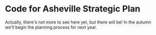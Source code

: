 # Code for Asheville Strategic Plan

Actually, there's not more to see here yet, but there will be! In the autumn we'll begin the planning process for next year.
